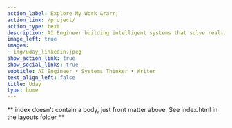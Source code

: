 ```yaml
---
action_label: Explore My Work &rarr;
action_link: /project/
action_type: text
description: AI Engineer building intelligent systems that solve real-world problems. I write about emerging technology, share practical insights, and explore the intersection of human creativity and artificial intelligence.
image_left: true
images:
- img/uday_linkedin.jpeg
show_action_link: true
show_social_links: true
subtitle: AI Engineer • Systems Thinker • Writer
text_align_left: false
title: Uday
type: home
---
```


** index doesn't contain a body, just front matter above.
See index.html in the layouts folder **